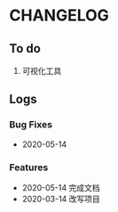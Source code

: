 # CHANGELOG



## To do

1. 可视化工具

## Logs

### Bug Fixes

* 2020-05-14

### Features

* 2020-05-14  完成文档
* 2020-03-14  改写项目

